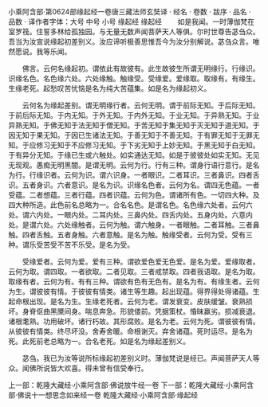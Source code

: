 小乘阿含部·第0624部缘起经一卷唐三藏法师玄奘译
· 经名 · 卷数 · 跋序
· 品名 · 品数 · 译作者字体：大号 中号 小号
缘起经
缘起经
　　如是我闻。一时薄伽梵在室罗筏。住誓多林给孤独园。与无量无数声闻菩萨天人等俱。尔时世尊告苾刍众。吾当为汝宣说缘起初差别义。汝应谛听极善思惟吾今为汝分别解说。苾刍众言。唯然愿说。我等乐闻。

　　佛言。云何名缘起初。谓依此有故彼有。此生故彼生所谓无明缘行。行缘识。识缘名色。名色缘六处。六处缘触。触缘受。受缘爱。爱缘取。取缘有。有缘生。生缘老死。起愁叹苦忧恼是名为纯大苦蕴集。如是名为缘起初义。

　　云何名为缘起差别。谓无明缘行者。云何无明。谓于前际无知。于后际无知。于前后际无知。于内无知。于外无知。于内外无知。于业无知。于异熟无知。于业异熟无知。于佛无知于法无知于僧无知。于苦无知于集无知于灭无知于道无知。于因无知于果无知。于因已生诸法无知。于善无知于不善无知。于有罪无知于无罪无知。于应修习无知于不应修习无知。于下劣无知于上妙无知。于黑无知于白无知。于有异分无知。于缘已生或六触处。如实通达无知。如是于彼彼处如实无知。无见无现观。愚痴无明黑闇。是谓无明。云何为行。行有三种。谓身行语行意行。是名为行。行缘识者。云何为识。谓六识身。一者眼识。二者耳识。三者鼻识。四者舌识。五者身识。六者意识。是名为识。识缘名色者。云何为名。谓四无色蕴。一者受蕴。二者想蕴。三者行蕴。四者识蕴。云何为色。谓诸所有色。一切四大种。及四大种所造。此色前名总略为一。合名名色。是谓名色。名色缘六处者。云何六处。谓六内处。一眼内处。二耳内处。三鼻内处。四舌内处。五身内处。六意内处。是谓六处。六处缘触者。云何为触。谓六触身。一者眼触。二者耳触。三者鼻触。四者舌触。五者身触。六者意触。是名为触。触缘受者。云何为受。受有三种。谓乐受苦受不苦不乐受。是名为受。

　　受缘爱者。云何为爱。爱有三种。谓欲爱色爱无色爱。是名为爱。爱缘取者。云何为取。谓四取。一者欲取。二者见取。三者戒禁取。四者我语取。是名为取。取缘有者。云何为有。有有三种。谓欲有色有无色有。是名为有。有缘生者。云何为生。谓彼彼有情。于彼彼有情类。诸生等生趣。起出现蕴。得界得处得诸蕴。生起命根出现。是名为生。生缘老死者。云何为老。谓发衰变。皮肤缓皱。衰熟损坏。身脊伛曲黑黡间身。喘息奔急。形貌偻前。凭据策杖。惛昧羸劣。损减衰退。诸根耄熟。功用破坏。诸行朽故。其形腐败。是名为老。云何为死。谓彼彼有情。从彼彼有情类。终尽坏没。舍寿舍暖。命根谢灭。弃舍诸蕴。死时运尽。是名为死。此死前老总略为一。合名老死。如是名为缘起差别义。

　　苾刍。我已为汝等说所标缘起初差别义时。薄伽梵说是经已。声闻菩萨天人等众。闻佛所说皆大欢喜。得未曾有信受奉行。

上一部：乾隆大藏经·小乘阿含部·佛说放牛经一卷
下一部：乾隆大藏经·小乘阿含部·佛说十一想思念如来经一卷
乾隆大藏经·小乘阿含部·缘起经